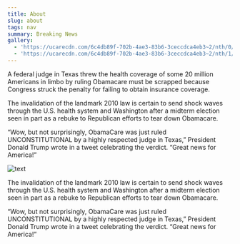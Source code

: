 ```yaml
---
title: About
slug: about
tags: nav
summary: Breaking News
gallery:
  - 'https://ucarecdn.com/6c4db89f-702b-4ae3-83b6-3ceccdca4eb3~2/nth/0/'
  - 'https://ucarecdn.com/6c4db89f-702b-4ae3-83b6-3ceccdca4eb3~2/nth/1/'
---
```



A federal judge in Texas threw the health coverage of some 20 million Americans in limbo by ruling Obamacare must be scrapped because Congress struck the penalty for failing to obtain insurance coverage.

The invalidation of the landmark 2010 law is certain to send shock waves through the U.S. health system and Washington after a midterm election seen in part as a rebuke to Republican efforts to tear down Obamacare.

“Wow, but not surprisingly, ObamaCare was just ruled UNCONSTITUTIONAL by a highly respected judge in Texas,” President Donald Trump wrote in a tweet celebrating the verdict. “Great news for America!”

![text](https://ucarecdn.com/493dfe67-ab24-4fc1-a131-66ccc2a3a0ed/ "Health Care")

The invalidation of the landmark 2010 law is certain to send shock waves through the U.S. health system and Washington after a midterm election seen in part as a rebuke to Republican efforts to tear down Obamacare.

“Wow, but not surprisingly, ObamaCare was just ruled UNCONSTITUTIONAL by a highly respected judge in Texas,” President Donald Trump wrote in a tweet celebrating the verdict. “Great news for America!”
